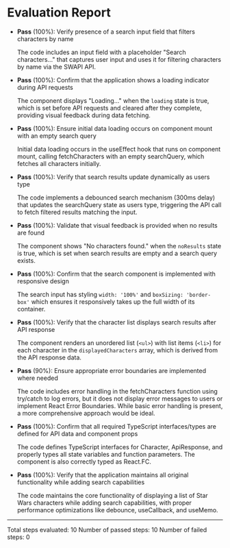 # Evaluation Report

- **Pass** (100%): Verify presence of a search input field that filters characters by name

    The code includes an input field with a placeholder "Search characters..." that captures user input and uses it for filtering characters by name via the SWAPI API.

- **Pass** (100%): Confirm that the application shows a loading indicator during API requests

    The component displays "Loading..." when the `loading` state is true, which is set before API requests and cleared after they complete, providing visual feedback during data fetching.

- **Pass** (100%): Ensure initial data loading occurs on component mount with an empty search query

    Initial data loading occurs in the useEffect hook that runs on component mount, calling fetchCharacters with an empty searchQuery, which fetches all characters initially.

- **Pass** (100%): Verify that search results update dynamically as users type

    The code implements a debounced search mechanism (300ms delay) that updates the searchQuery state as users type, triggering the API call to fetch filtered results matching the input.

- **Pass** (100%): Validate that visual feedback is provided when no results are found

    The component shows "No characters found." when the `noResults` state is true, which is set when search results are empty and a search query exists.

- **Pass** (100%): Confirm that the search component is implemented with responsive design

    The search input has styling `width: '100%'` and `boxSizing: 'border-box'` which ensures it responsively takes up the full width of its container.

- **Pass** (100%): Verify that the character list displays search results after API response

    The component renders an unordered list (`<ul>`) with list items (`<li>`) for each character in the `displayedCharacters` array, which is derived from the API response data.

- **Pass** (90%): Ensure appropriate error boundaries are implemented where needed

    The code includes error handling in the fetchCharacters function using try/catch to log errors, but it does not display error messages to users or implement React Error Boundaries. While basic error handling is present, a more comprehensive approach would be ideal.

- **Pass** (100%): Confirm that all required TypeScript interfaces/types are defined for API data and component props

    The code defines TypeScript interfaces for Character, ApiResponse, and properly types all state variables and function parameters. The component is also correctly typed as React.FC.

- **Pass** (100%): Verify that the application maintains all original functionality while adding search capabilities

    The code maintains the core functionality of displaying a list of Star Wars characters while adding search capabilities, with proper performance optimizations like debounce, useCallback, and useMemo.

---

Total steps evaluated: 10
Number of passed steps: 10
Number of failed steps: 0